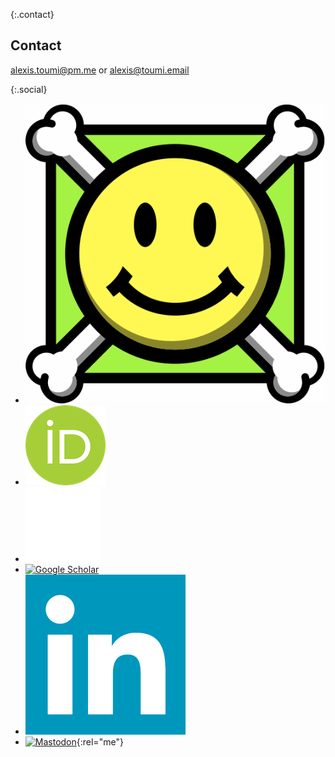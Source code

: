{:.contact}
## Contact

[alexis.toumi@pm.me](mailto:alexis.toumi@pm.me) or [alexis@toumi.email](mailto:alexis@toumi.email)

{:.social}
- [![arXiv](/assets/images/arxiv.gif)](https://arxiv.org/search/?query=Alexis+Toumi&searchtype=author)
- [![ORCID](/assets/images/orcid.png)](https://orcid.org/0000-0002-7040-4532)
- [![GitHub](/assets/images/github.png)](https://github.com/toumix)
- [![Google Scholar](/assets/images/scholar.ico)](https://scholar.google.com/citations?user=mWkPOggAAAAJ)
- [![LinkedIn](/assets/images/linkedin.png)](https://www.linkedin.com/in/alexistoumi/)
- [![Mastodon](/assets/images/mastodon.ico)](https://mathstodon.xyz/@AlexisToumi){:rel="me"}
